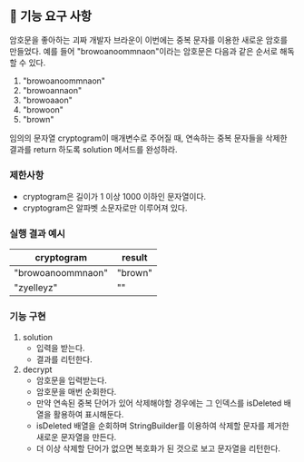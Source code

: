 ## 🚀 기능 요구 사항

암호문을 좋아하는 괴짜 개발자 브라운이 이번에는 중복 문자를 이용한 새로운 암호를 만들었다. 예를 들어 "browoanoommnaon"이라는 암호문은 다음과 같은 순서로 해독할 수 있다.

1. "browoanoommnaon"
2. "browoannaon"
3. "browoaaon"
4. "browoon"
5. "brown"

임의의 문자열 cryptogram이 매개변수로 주어질 때, 연속하는 중복 문자들을 삭제한 결과를 return 하도록 solution 메서드를 완성하라.

### 제한사항

- cryptogram은 길이가 1 이상 1000 이하인 문자열이다.
- cryptogram은 알파벳 소문자로만 이루어져 있다.

### 실행 결과 예시

| cryptogram | result |
| --- | --- |
| "browoanoommnaon" | "brown" |
| "zyelleyz" | "" |

### 기능 구현
1. solution
    - 입력을 받는다.
    - 결과를 리턴한다.
2. decrypt
    - 암호문을 입력받는다.
    - 암호문을 매번 순회한다.
    - 만약 연속된 중복 단어가 있어 삭제해야할 경우에는 그 인덱스를 isDeleted 배열을 활용하여 표시해둔다.
    - isDeleted 배열을 순회하며 StringBuilder를 이용하여 삭제할 문자를 제거한 새로운 문자열을 만든다.
    - 더 이상 삭제할 단어가 없으면 복호화가 된 것으로 보고 문자열을 리턴한다.